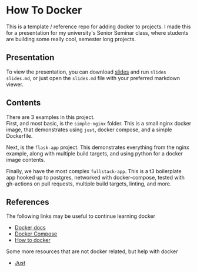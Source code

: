 # How To Docker

This is a template / reference repo for adding docker to projects.
I made this for a presentation for my university's Senior Seminar class,
where students are building some really cool, semester long projects.

## Presentation

To view the presentation, you can download [slides](https://github.com/maaslalani/slides) and run
`slides slides.md`, or just open the `slides.md` file with your preferred markdown viewer.

## Contents

There are 3 examples in this project.  
First, and most basic, is the `simple-nginx` folder.
This is a small nginx docker image, that demonstrates using `just`,
docker compose, and a simple Dockerfile.

Next, is the `flask-app` project. This demonstrates everything from the nginx example,
along with multiple build targets, and using python for a docker image contents.

Finally, we have the most complex `fullstack-app`. This is a t3 boilerplate app hooked up to
postgres, networked with docker-compose, tested with gh-actions on pull requests, multiple build targets,
linting, and more.

## References

The following links may be useful to continue learning docker

- [Docker docs](https://docs.docker.com/get-started/)
- [Docker Compose](https://docs.docker.com/compose/)
- [How to docker](https://docker-curriculum.com/)

Some more resources that are not docker related, but help with docker

- [Just](https://github.com/casey/just)
